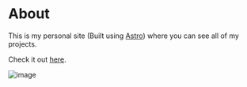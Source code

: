 # About
This is my personal site (Built using [Astro](https://astro.build/)) where you can see all of my projects.

Check it out [here](https://www.cnwy.dev).

![image](https://github.com/kiabq/Portfolio_V1/assets/44178907/69a9a98d-64cc-4ed2-8e1c-ca1d0d6d9787)
